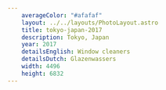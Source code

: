 ```yaml
---
    averageColor: "#afafaf"
    layout: ../../layouts/PhotoLayout.astro
    title: tokyo-japan-2017
    description: Tokyo, Japan
    year: 2017
    detailsEnglish: Window cleaners
    detailsDutch: Glazenwassers
    width: 4496
    height: 6832
---
```

